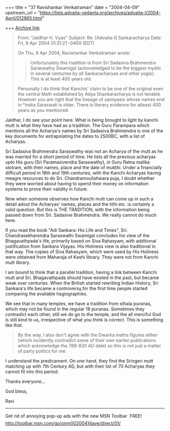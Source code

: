 +++
title = "37 Ravishankar Venkatraman"
date = "2004-04-09"
upstream_url = "https://lists.advaita-vedanta.org/archives/advaita-l/2004-April/012965.html"

+++
[Archive link](https://lists.advaita-vedanta.org/archives/advaita-l/2004-April/012965.html)


>From: "Jaldhar H. Vyas" <jaldhar at braincells.com>
>Subject: Re: [Advaita-l] Sankaracharya
>Date: Fri, 9 Apr 2004 01:31:21 -0400 (EDT)
>
>On Thu, 8 Apr 2004, Ravishankar Venkatraman wrote:
>
> > Unfortunately this tradition is from Sri Sadasiva Brahmendra Saraswathy
> > Swamigal (acknowledged to be the biggest mystic in several centuries by 
>all
> > Sankaracharyas and other yogis). This is at least 400 years old.
> >
>
>Personally I do think that Kanchis' claim to be one of the original even
>the central Math established by Adya Shankaracharya is not tenable.
>However you are right that the lineage of sannyasis whose names end in
>*indra Saraswati is older.  There is literary evidence for atleast 400
>years as you mentioned.
>

Jaldhar, I do see your point here. What is being brought to light by kanchi 
mutt is what they have had as a tradition. The Guru Parampara which mentions 
all the Acharya's names by Sri Sadasiva Brahmendra is one of the key 
documents for extrapolating the dates to 2500BC, with a list of Acharyas.

Sri Sadasiva Brahmendra Saraswathy was not an Acharya of the mutt as he was 
married for a short period of time. He lists all the previous acharyas upto 
His guru (Sri Paramasivendra Saraswathy), in  Guru Ratna malika stotram, 
with their names, place and the date of mukthi. Under a financially 
difficult period in 18th and 19th centuries, with the Kanchi Acharyas having 
meagre resources to do Sri. Chandramoulishwara puja, I doubt whether they 
were worried about having to spend their money on information systems to 
prove their validity in future.

Now when someone observes how Kanchi mutt can come up in such a detail adout 
the Acharyas' names, places and the tithi etc. is certainly a valid 
question. But this is THE TRADITION, with the information being passed down 
from Sri. Sadasive Brahmendra. We really cannot do much here.

If you read the book "Adi Sankara: His Life and Times", Sri. 
Chandrasekharendra Saraswathi Swamigal concludes his view of the 
Bhagavathpada's life, primarily based on Siva Rahasyam, with additional 
justification from Sankara Vijayas. His Holiness view is also traditional in 
that way. The copies of Siva Rahasyam, which were used by His Holiness were 
obtained from Maharaja of Kashi library. They were not from Kanchi mutt 
library.

I am bound to think that a parallel tradition, having a link between Kanchi 
mutt and Sri. Bhagavathpada  should have existed in the past, but became 
weak over centuries. When the British started rewriting Indian History, Sri 
Sankara's life became a controversy,for the first time people started 
comparing the available hagiographies.

We see that in many temples, we have a tradition from sthala puranas, which 
may not be found in the regular 18 puranas. Sometimes they contradict each 
other, still we do go to the temple, and the all merciful God is still kind 
to us, irrespective of what you think is correct. This is something like 
that.


>
>By the way, I also don't agree with the Dwarka maths figures either (which
>incidently contradict some of their own earlier publications which
>acknowledge the 788-820 AD date) so this is not just a matter of party
>politics for me.
>
I understand the predicament. On one hand, they find the Sringeri mutt 
matching up with 7th Century AD, but with their list of 70 Acharyas they 
cannot fit into this period.


Thanks everyone...

God bless,

Ravi

_________________________________________________________________
Get rid of annoying pop-up ads with the new MSN Toolbar  FREE! 
http://toolbar.msn.com/go/onm00200414ave/direct/01/



